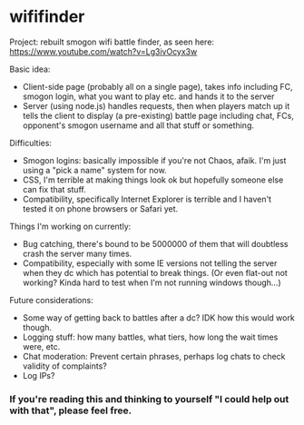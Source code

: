 # wififinder

Project: rebuilt smogon wifi battle finder, as seen here: https://www.youtube.com/watch?v=Lg3ivOcyx3w  

Basic idea:
* Client-side page (probably all on a single page), takes info including FC, smogon login, what you want to play etc. and hands it to the server
* Server (using node.js) handles requests, then when players match up it tells the client to display (a pre-existing) battle page including chat, FCs, opponent's smogon username and all that stuff or something.

Difficulties:  
* Smogon logins: basically impossible if you're not Chaos, afaik. I'm just using a "pick a name" system for now.
* CSS, I'm terrible at making things look ok but hopefully someone else can fix that stuff.
* Compatibility, specifically Internet Explorer is terrible and I haven't tested it on phone browsers or Safari yet.

Things I'm working on currently:
* Bug catching, there's bound to be 5000000 of them that will doubtless crash the server many times.
* Compatibility, especially with some IE versions not telling the server when they dc which has potential to break things. (Or even flat-out not working? Kinda hard to test when I'm not running windows though...)

Future considerations:
* Some way of getting back to battles after a dc? IDK how this would work though.
* Logging stuff: how many battles, what tiers, how long the wait times were, etc.
* Chat moderation: Prevent certain phrases, perhaps log chats to check validity of complaints?
* Log IPs?

### If you're reading this and thinking to yourself "I could help out with that", please feel free.
